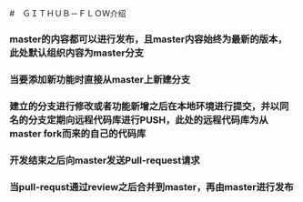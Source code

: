 #　ＧＩＴＨＵＢ－ＦＬＯＷ介绍
### master的内容都可以进行发布，且master内容始终为最新的版本，此处默认组织内容为master分支
### 当要添加新功能时直接从master上新建分支
### 建立的分支进行修改或者功能新增之后在本地环境进行提交，并以同名的分支定期向远程代码库进行PUSH，此处的远程代码库为从master fork而来的自己的代码库
### 开发结束之后向master发送Pull-request请求
### 当pull-requst通过review之后合并到master，再由master进行发布